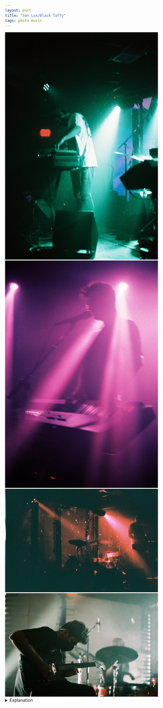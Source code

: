 ```yaml
---
layout: post
title: "Son Lux/Black Taffy"
tags: photo music
---
```


<div class="grid two">
    <img src="/assets/images/2022-05/son-lux/2022-05-25-black-taffy-1.jpg" alt="Black Taffy" title="Black Taffy">
    <img src="/assets/images/2022-05/son-lux/2022-05-25-son-lux-1.jpg" alt="Son Lux" title="Son Lux">
    <img src="/assets/images/2022-05/son-lux/2022-05-25-black-taffy-2.jpg" alt="Black Taffy" title="Black Taffy">
    <img src="/assets/images/2022-05/son-lux/2022-05-25-son-lux-2.jpg" alt="Son Lux" title="Son Lux">
</div>

<details>
    <summary>Explanation</summary>

    For my second post shooting with LomoChrome Purple, I'm heading back to music photography for a show I saw towards the end of May. The headliner was Son Lux and opening for them was Black Taffy. Son Lux's pictures are on the right and Black Taffy's are on the left.<br><br>

    Since Black Taffy opened, let's start with him and his music. Black Taffy is a Dallas based composer who creates an interesting blend of maybe lofi hip hop and slightly more classical or esoteric aspects. Overall, his music is a bit hard to describe but works well as a backing track to most things. While I do listen to quite a bit of music in my spare time, I still find it hard to describe music without other reference points. With music like Black Taffy's the reference points are somewhat far apart and not altogether common in the first place, making any description feel lacking. Generally built over consistent drum beats with a meandering melody that commonly uses static and noise for texture is perhaps the most descriptive I can get without using external genre points.<br><br>

    As an artist that largely works in the digital space, his live shows reflect some of that indescribability. Hunched over a synthesizer, he pulls people in with his calm music. In the background the visuals flitter about, moving from slide to slide. At once a tree losing its petals to simply groovy swirls. It's a bit out as I'm writing this so I can't remember all I saw, but to say it felt random is probably true. And yet, it also feels wrong to say.<br><br>

    In terms of my pictures, I'm showing off two that I think worked out for slightly different reasons. As with many of the pictures on this roll, the colors are more of a lie than usual. The first of these two pictures, with the exit sign is probably the one I like more. As I said in the previous post, I like contrast, both with light and with color. The juxtaposition of the red exit sign and the green light washing over him. The light at his back vs the shadow on his front.<br><br>

    That said, I really like the second picture too. There's still that light and dark contrast. Though the angle creates more shadow on him than in the previous picture. The background creates an interesting scene. It reminds me of a couple other pictures I took on this roll of a welder welding and the sparks flying off. The shadows of the drum set to the center of the picture stands sharply in attention. While the first picture drives with its contrasts, this picture works because of its composition, making heavy use of the negative space to portend the idea that he's a starting act and that this is his last track of the night.<br><br>

    Like Black Taffy, Son Lux's music is quite difficult to describe. A bit less easily described, the best way to explain their music perhaps is experimental. There isn't any particular sound they appear to be going for but the combination of the drummer Ian Chang, guitarist Rafiq Bhatia, and front man Ryan Lott creates unique and powerful music. As they admitted during their set, they were taking a really collaborative and improvisational approach to their live show and it showed. While I haven't been the closest follower of their music, all of it felt fresh and somewhat raw. With solos that felt impromptu and bridges that felt meandering, it really felt like they were trying to explore their own music in a way they hadn't before.<br><br>

    At the time, I wasn't really thinking about that when taking the pictures I took. Thinking back, I should've taken more risks and tried more things. This isn't to say that I don't like the pictures I took, but more that film is a really interesting medium. It's a medium that, as I've described before, at times feels limiting in comparison to digital. But it's also a medium that forces intentionality and retrospection. It's much harder to collect and hoard endless sums of images like what's possible with digital photography. As a result, every picture demands more attention of me. To that end, I feel I should be more receptive to the environment I'm in and attune myself to different images more flexibly than I do now.<br><br>

    Talking about those pictures, let's start with the bottom picture first. This picture of Rafiq Bhatia works pretty well in my opinion. In some ways, it feels very stereotypical of rock band photography. I like that it shows off some of the environment pumped in during their set. The smoke is visible but not too distracting, the picture is pretty well lit and it's clear where much of the light is coming from. I like that there's a level of spatial separation between Rafiq and Ian, with Rafiq clear in the front and transitioning to a more fuzzy but still totally readable look in the background. All in all, it's a solid picture that describes the moment and the sentiment well.<br><br>

    The top picture is a bit more intense. This was the last picture on the roll as well as the last song of the night, happening after their encore. I wasn't even sure if I had another shot on the roll but this is what I ended up with. I kind of wish that the picture was sharper but overall I like the total effect and the strong silhouetting that's happening. I can't quite remember what the exact colors were, I think the lights were actually yellow, which with the LomoChrome Purple get shifted into that strong magenta look. I think I actually prefer this over the real colors though because it better expresses some of the intensity and energy than I think normal colors would. If I think more deeply, I'm not sure how much a sharper image would be beneficial. I think I've gradually moved further from the idea that every image, every picture needs to be sharp and clear. With this slightly fuzzier picture, there's a different reaction, it feels a bit more intimate perhaps or a bit more mysterious which honestly isn't a bad thing. One distracting point I'll point out is the bright red lights? (marks?) in the bottom left. I imagine that those are lights, either for pedals or something else but I honestly couldn't tell you.<br><br>

    All in all, it was a really enjoyable show and I'll be seeing a lot more live music this year than in recent years, partially because of the pandemic and partially because I want to support more musicians. In the last few years, I've grown to appreciate and seek out more and different music and art as a way to expand my own perspectives on things. Both music and art are great ways to see things as others do, either in a purely visual way or in an aural manner. While I've listened to Son Lux on and off since 2013, I haven't really kept up and so much of this music was new to me. Additionally, if Black Taffy hadn't opened, I probably never would've listened to his music. While some may view the arts as frivolous, I view them as a necessity and I want to do more than blindly consume them. As a result I want to make sure that I grow and change how I look at and take pictures in relation to those different worldviews and needs that isn't just a formulaic, I need to do this to get that picture. Instead I want to get to more of a how do I want to express this music and this show and what do I need to do that.
</details>
